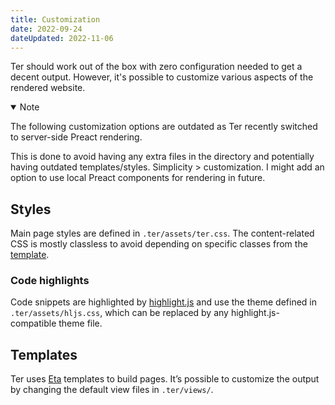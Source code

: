 ```yaml
---
title: Customization
date: 2022-09-24
dateUpdated: 2022-11-06
---
```


Ter should work out of the box with zero configuration needed to get a decent
output. However, it's possible to customize various aspects of the rendered
website.

<details class="note" open>
<summary>Note</summary>

The following customization options are outdated as Ter recently switched to
server-side Preact rendering.

This is done to avoid having any extra files in the directory and potentially
having outdated templates/styles. Simplicity > customization. I might add an
option to use local Preact components for rendering in future.

</details>

## Styles

Main page styles are defined in `.ter/assets/ter.css`. The content-related CSS
is mostly classless to avoid depending on specific classes from the
[template](#templates).

### Code highlights

Code snippets are highlighted by [highlight.js](https://highlightjs.org) and use
the theme defined in `.ter/assets/hljs.css`, which can be replaced by any
highlight.js-compatible theme file.

## Templates

Ter uses [Eta](https://eta.js.org/) templates to build pages. It’s possible to
customize the output by changing the default view files in `.ter/views/`.
